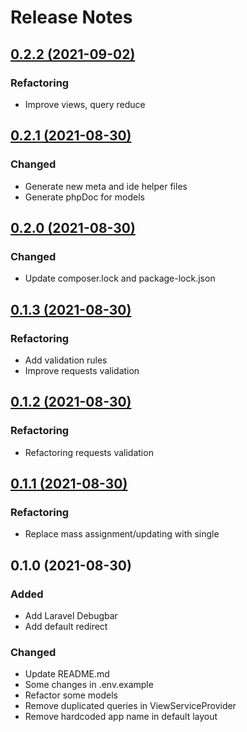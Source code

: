 # Release Notes

## [0.2.2 (2021-09-02)](https://github.com/aidanbek/filmmix/compare/0.2.1...0.2.2)

### Refactoring
- Improve views, query reduce

## [0.2.1 (2021-08-30)](https://github.com/aidanbek/filmmix/compare/0.2.0...0.2.1)

### Changed
- Generate new meta and ide helper files
- Generate phpDoc for models

## [0.2.0 (2021-08-30)](https://github.com/aidanbek/filmmix/compare/0.1.3...0.2.0)

### Changed
- Update composer.lock and package-lock.json

## [0.1.3 (2021-08-30)](https://github.com/aidanbek/filmmix/compare/0.1.2...0.1.3)

### Refactoring
- Add validation rules
- Improve requests validation

## [0.1.2 (2021-08-30)](https://github.com/aidanbek/filmmix/compare/0.1.1...0.1.2)

### Refactoring
- Refactoring requests validation

## [0.1.1 (2021-08-30)](https://github.com/aidanbek/filmmix/compare/0.1.0...0.1.1)

### Refactoring
- Replace mass assignment/updating with single

## 0.1.0 (2021-08-30)

### Added
- Add Laravel Debugbar
- Add default redirect

### Changed
- Update README.md
- Some changes in .env.example
- Refactor some models
- Remove duplicated queries in ViewServiceProvider
- Remove hardcoded app name in default layout
